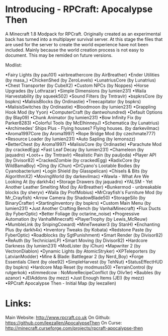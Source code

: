 # Introducing - RPCraft: Apocalypse Then
A Minecraft 1.8 Modpack for RPCraft. Originally created as an experimental back has turned into a multiplayer survival server. At this stage the files that are used for the server to create the world experience have not been included. Mainly because the world creation process is not easy to document. This may be remided on future versions.

Modlist:

•Fairy Lights (by pau101)
•airbreathercore (by AirBreather)
•Ender Utilities (by masa_)
•ChickenShed (by ZeroLevels)
•LunatriusCore (by Lunatrius)
•Chest Transporter (by CubeX2)
•Custom NPCs (by Noppes)
•Horse Upgrades (by Lothrazar)
•Simple Dimensions (by lumien231)
•Waila Harvestability (by squeek502)
•Sound Filters (by Tmtravlr)
•bspkrsCore (by bspkrs)
•MalisisBlocks (by Ordinastie)
•Treecapitator (by bspkrs)
•MalisisSwitches (by Ordinastie)
•Bloodmoon (by lumien231)
•Grappling Hook Mod (by Yyon)
•ComputerCraft (by dantwohundred)
•Default Options (by Blay09)
•Chunk Animator (by lumien231)
•Bow Infinity Fix (by Parker8283)
•Colorful Tools (by McElhinneyJ)
•Schematica (by Lunatrius)
•Archimedes' Ships Plus - Flying houses? Flying houses. (by darkevilmac)
•Aroma1997Core (by Aroma1997)
•Rope Bridge Mod (by czechmate777)
•Resource Loader (by lumien231)
•Auto Sapling (by lemonszz)
•BetterChest (by Aroma1997)
•MalisisCore (by Ordinastie)
•Parachute Mod (by crackedEgg)
•Fast Leaf Decay (by lumien231)
•Chameleon (by jaquadro)
•Loot++ (by Tmtravlr)
•Realistic Pain (by pauljoda)
•Player API (by Divisor82)
•CrackedZombie (by crackedEgg)
•RadixCore (by WildBamaBoy)
•Ding (by iChun)
•DrCyano's Lootable Bodies (by Cyanobacterium)
•Login Shield (by Glasspelican)
•Chisels & Bits (by AlgorithmX2)
•MovingWorld (by darkevilmac)
•Wawla - What Are We Looking At (by darkh4x)
•Storage Drawers (by jaquadro)
•YALSM - Yet Another Leather Smelting Mod (by AirBreather)
•Bunkermod - unbreakable blocks (by sheryv)
•Waila (by ProfMobius)
•MrCrayfish's Furniture Mod (by Mr_Crayfish)
•Arrow Camera (by ShadowBlade50)
•StorageSilo (by BinaryCrafter)
•StartingInventory (by bspkrs)
•Custom Main Menu (by lumien231)
•Just Another Crafting Bench (by VanhalMinecraft)
•Flux Ducts (by FyberOptic)
•Better Foliage (by octarine_noise)
•Progressive Automation (by VanhalMinecraft)
•PlayerTrophy (by Lewis_McReuw)
•MumbleLink (by SnipingCoward)
•MineTweaker3 (by StanH)
•Enchanting Plus (by darkh4x)
•Inventory Tweaks (by Kobata)
•Redstone Paste (by FyberOptic)
•Roadblocks (by SgtPunishment)
•Smart Render (by Divisor82)
•ReAuth (by TechnicianLP)
•Smart Moving (by Divisor82)
•Hardcore Darkness (by lumien231)
•ModLister (by iChun)
•Mapwriter 2 (by VectronDiablon)
•Dynamic Lights (by AtomicStryker)
•XPTeleporters (by LatvianModder)
•Mine & Blade: Battlegear 2 (by Nerd_Boy)
•Forge Essentials Client (by olee92)
•SimpleHarvest (by TehNut)
•StatusEffectHUD (by bspkrs)
•Hardcore Map Reset (by modmuss50)
•TerrainControl (by rutgerkok)
•stimmedcow : NoMoreRecipeConflict (by Oliv1er)
•Baubles (by azanor)
•JEIAddons (by mezz)
•Just Enough Items (JEI) (by mezz)
•RPCraft Apocalypse Then - Initial Map (by leezallen)


Links:
======

Main Website: http://www.rpcraft.co.uk
On Github: https://github.com/leezallen/ApocalypseThen
On Curse: http://minecraft.curseforge.com/projects/rpcraft-apocalypse-then

